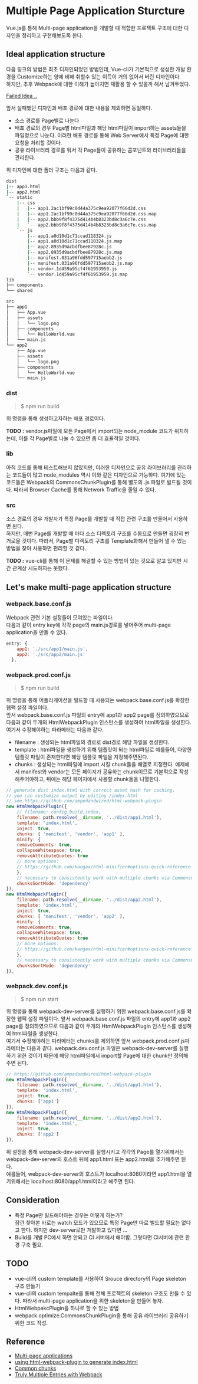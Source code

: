 # Multiple Page Application Sturcture

Vue.js를 통해 Multi-page application을 개발할 때 적합한 프로젝트 구조에 대한 디자인을 정리하고 구현해보도록 한다. 

## Ideal application structure

다음 링크의 방법은 최초 디자인되었던 방법인데, Vue-cli가 기본적으로 생성한 개발 환경을 Customize하는 양에 비해 취할수 있는 이득이 거의 없어서 버린 디자인이다.  
하지만, 추후 Webpack에 대한 이해가 높아지면 재활용 할 수 있을까 해서 남겨두었다. 

[Failed Idea ..](./failed_idea.md)

앞서 실패했던 디자인과 배포 경로에 대한 내용을 제외하면 동일하다. 

* 소스 경로를 Page별로 나눈다 
* 배포 경로의 경우 Page별 html파일과 해당 html파일이 import하는 assets들을 파일명으로 나눈다. 이러한 배포 경로를 통해 Web Server에서 특정 Page에 대한 요청을 처리할 것이다. 
* 공유 라이브러리 경로를 둬서 각 Page들이 공유하는 콤포넌트와 라이브러리들을 관리한다. 

위 디자인에 대한 폴더 구조는 다음과 같다. 


```sh
dist
|-- app1.html
|-- app2.html
`-- static
    |-- css
    |   |-- app1.2ac1bf99c0d44a375c9ea92077f66d2d.css
    |   |-- app1.2ac1bf99c0d44a375c9ea92077f66d2d.css.map
    |   |-- app2.bbb9f8f4375d414b4b8323bd8c3a6c7e.css
    |   `-- app2.bbb9f8f4375d414b4b8323bd8c3a6c7e.css.map
    `-- js
        |-- app1.a0d10d1c71ccad118324.js
        |-- app1.a0d10d1c71ccad118324.js.map
        |-- app2.8935d9acbdfbee87928c.js
        |-- app2.8935d9acbdfbee87928c.js.map
        |-- manifest.031a96fdd597715aebb2.js
        |-- manifest.031a96fdd597715aebb2.js.map
        |-- vendor.1d459a95cf4f61953959.js
        `-- vendor.1d459a95cf4f61953959.js.map
lib
├── components
└── shared

src
├── app1
│   ├── App.vue
│   ├── assets
│   │   └── logo.png
│   ├── components
│   │   └── HelloWorld.vue
│   └── main.js
└── app2
    ├── App.vue
    ├── assets
    │   └── logo.png
    ├── components
    │   └── HelloWorld.vue
    └── main.js
```

### dist

> $ npm run build 

위 명령을 통해 생성하고자하는 배포 경로이다. 

**TODO :** vendor.js파일에 모든 Page에서 import되는 node_module 코드가 위치하는데, 이를 각 Page별로 나눌 수 있으면 좀 더 효율적일 것이다. 

### lib

아직 코드를 통해 테스트해보지 않았지만, 이러한 디자인으로 공유 라이브러리를 관리하는 코드들이 많고 node_modules 역시 이와 같은 디자인으로 가능하다. 
여기에 있는 코드들은 Webpack의 CommonsChunkPlugin를 통해 별도의 .js 파일로 빌드될 것이다. 
따라서 Browser Cache를 통해 Network Traffic을 줄일 수 있다. 

### src

소스 경로의 경우 개발자가 특정 Page를 개발할 때 직접 관련 구조를 만들어서 사용하면 된다.  
하지만, 매번 Page를 개발할 때 마다 소스 디렉토리 구조를 수동으로 만들면 굉장히 번거로울 것이다. 따라서, Page별 디렉토리 구조를 Template화해서 만들어 낼 수 있는 방법을 찾아 사용하면 편리할 것 같다. 

**TODO :** vue-cli를 통해 이 문제를 해결할 수 있는 방법이 있는 것으로 알고 있지만 시간 관계상 시도하지는 못했다. 

## Let's make multi-page application structure

### webpack.base.conf.js

Webpack 관련 기본 설정들이 모여있는 파일이다.  
다음과 같이 entry key에 각각 page의 main.js경로를 넣어주어 multi-page application을 만들 수 있다. 

```javascript
entry: {
    app1: './src/app1/main.js',
    app2: './src/app2/main.js'
  },
```

### webpack.prod.conf.js

> $ npm run build 

위 명령을 통해 어플리케이션을 빌드할 때 사용되는 webpack.base.conf.js를 확장한 웹팩 설정 파일이다.  
앞서 webpack.base.conf.js 파일의 entry에 app1과 app2 page를 정의하였으므로 다음과 같이 두개의 HtmlWebpackPlugin 인스턴스를 생성하여 html파일을 생성한다.  
여기서 수정해야하는 파라메터는 다음과 같다. 

* filename : 생성되는 html파일의 경로로 dist경로 해당 파일을 생성한다. 
* template : html파일을 생성하기 위해 템플릿이 되는 html파일로 예를들어, 다양한 템플릿 파일이 존재한다면 해당 템플릿 파일을 지정해주면된다. 
* chunks : 생성되는 html파일에 import 시킬 chunk들을 배열로 지정한다. 예제에서 manifest와 vendor는 모든 페이지가 공유하는 chunk이므로 기본적으로 작성해주어야하고, 뒤에는 해당 페이지에서 사용할 chunk들을 나열한다.

```javascript
// generate dist index.html with correct asset hash for caching.
// you can customize output by editing /index.html
// see https://github.com/ampedandwired/html-webpack-plugin
new HtmlWebpackPlugin({
    // filename: config.build.index,
    filename: path.resolve(__dirname, '../dist/app1.html'),
    template: 'index.html',
    inject: true,
    chunks: [ 'manifest', 'vendor', 'app1' ],
    minify: {
    removeComments: true,
    collapseWhitespace: true,
    removeAttributeQuotes: true
    // more options:
    // https://github.com/kangax/html-minifier#options-quick-reference
    },
    // necessary to consistently work with multiple chunks via CommonsChunkPlugin
    chunksSortMode: 'dependency'
}),
new HtmlWebpackPlugin({
    filename: path.resolve(__dirname, '../dist/app2.html'),
    template: 'index.html',
    inject: true,
    chunks: [ 'manifest', 'vendor', 'app2' ],
    minify: {
    removeComments: true,
    collapseWhitespace: true,
    removeAttributeQuotes: true
    // more options:
    // https://github.com/kangax/html-minifier#options-quick-reference
    },
    // necessary to consistently work with multiple chunks via CommonsChunkPlugin
    chunksSortMode: 'dependency'
}),
```

### webpack.dev.conf.js

> $ npm run start

위 명령을 통해 webpack-dev-server를 실행하기 위한 webpack.base.conf.js를 확장한 웹팩 설정 파일이다. 
앞서 webpack.base.conf.js 파일의 entry에 app1과 app2 page를 정의하였으므로 다음과 같이 두개의 HtmlWebpackPlugin 인스턴스를 생성하여 html파일을 생성한다.  
여기서 수정해야하는 파라메터는 chunks를 제외하면 앞서 webpack.prod.conf.js파라메터는 다음과 같다. 
webpack.dev.conf.js 파일은 webpack-dev-server를 실행하기 위한 것이기 때문에 해당 html파일에서 import할 Page에 대한 chunk만 정의해주면 된다. 

```javascript
// https://github.com/ampedandwired/html-webpack-plugin
new HtmlWebpackPlugin({
    filename: path.resolve(__dirname, '../dist/app1.html'),
    template: 'index.html',
    inject: true,
    chunks: ['app1']
}),
new HtmlWebpackPlugin({
    filename: path.resolve(__dirname, '../dist/app2.html'),
    template: 'index.html',
    inject: true,
    chunks: ['app2']
}),    
```

위 설정을 통해 webpack-dev-server를 실행시키고 각각의 Page를 열기위해서는 webpack-dev-server의 호스트 뒤에 app1.html 또는 app2.html을 추가해주면 된다.  
예를들어, webpack-dev-server의 호스트가 localhost:8080이라면 app1.html을 열기위해서는 localhost:8080/app1.html이라고 해주면 된다. 

## Consideration

* 특정 Page만 빌드해야하는 경우는 어떻게 하는가?  
잠깐 찾아본 바로는 watch 모드가 있으므로 특정 Page만 따로 빌드할 필요는 없다고 한다. 하지만 dev-server로만 개발하고 있다면 ... 
* Build를 개발 PC에서 하면 안되고 CI 서버에서 해야함. 그렇다면 CI서버에 관련 환경 구축 필요.

## TODO

* vue-cli의 custom template를 사용하여 Srouce directory의 Page skeleton 구조 만들기 
* vue-cli의 custom tempalte를 통해 전체 프로젝트의 skeleton 구조도 만들 수 있다. 따라서 multi-page application을 위한 skeleton을 만들어 놓자.
* HtmlWebpakcPlugin을 하나로 할 수 있는 방법 
* webpack.optimize.CommonsChunkPlugin을 통해 공유 라이브러리 공유하기 위한 코드 작성.

## Reference

* [Multi-page applications](https://medium.com/a-beginners-guide-for-webpack-2/multi-page-applications-4ae2ebfabc37)
* [using html-webpack-plugin to generate index.html](https://medium.com/a-beginners-guide-for-webpack-2/index-html-using-html-webpack-plugin-85eabdb73474)
* [Common chunks](https://medium.com/a-beginners-guide-for-webpack-2/common-chunks-ba2b4335caea)
* [Truly Multiple Entries with Webpack](https://kuzzmi.com/blog/truly-multiple-entries-with-webpack/)
